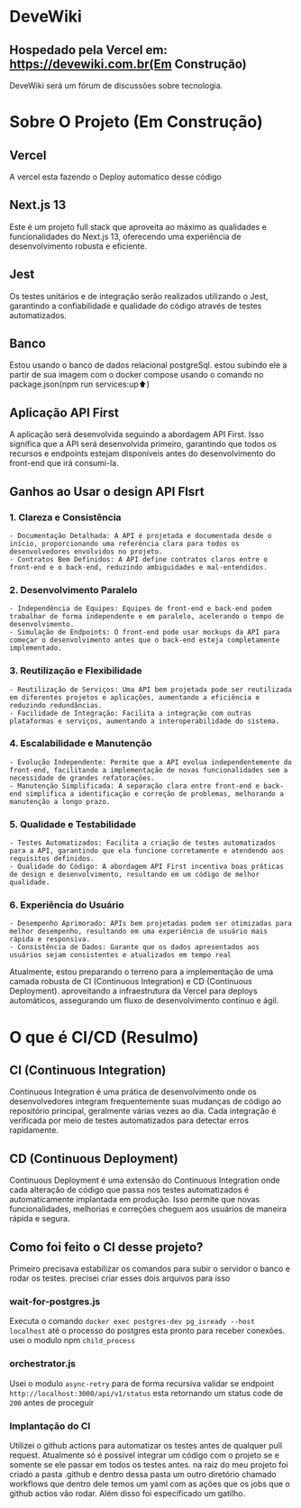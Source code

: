 # DeveWiki
## Hospedado pela Vercel em: https://devewiki.com.br(Em Construção)
DeveWiki será um fórum de discussões sobre tecnologia.
# Sobre O Projeto (Em Construção)
## Vercel
A vercel esta fazendo o Deploy automatico desse código
## Next.js 13
Este é um projeto full stack que aproveita ao máximo as qualidades e funcionalidades do Next.js 13, oferecendo uma experiência de desenvolvimento robusta e eficiente.
## Jest
Os testes unitários e de integração serão realizados utilizando o Jest, garantindo a confiabilidade e qualidade do código através de testes automatizados.
## Banco
Estou usando o banco de dados relacional postgreSql. estou subindo ele a partir de sua imagem com o docker compose usando o comando no package.json(npm run services:up⬆️)
## Aplicação API First
A aplicação será desenvolvida seguindo a abordagem API First. Isso significa que a API será desenvolvida primeiro, garantindo que todos os recursos e endpoints estejam disponíveis antes do desenvolvimento do front-end que irá consumi-la.

## Ganhos ao Usar o design API FIsrt
### 1. Clareza e Consistência
    - Documentação Detalhada: A API é projetada e documentada desde o início, proporcionando uma referência clara para todos os desenvolvedores envolvidos no projeto.
    - Contratos Bem Definidos: A API define contratos claros entre o front-end e o back-end, reduzindo ambiguidades e mal-entendidos.

### 2. Desenvolvimento Paralelo
    - Independência de Equipes: Equipes de front-end e back-end podem trabalhar de forma independente e em paralelo, acelerando o tempo de desenvolvimento.
    - Simulação de Endpoints: O front-end pode usar mockups da API para começar o desenvolvimento antes que o back-end esteja completamente implementado.

### 3. Reutilização e Flexibilidade
    - Reutilização de Serviços: Uma API bem projetada pode ser reutilizada em diferentes projetos e aplicações, aumentando a eficiência e reduzindo redundâncias.
    - Facilidade de Integração: Facilita a integração com outras plataformas e serviços, aumentando a interoperabilidade do sistema.

### 4. Escalabilidade e Manutenção
    - Evolução Independente: Permite que a API evolua independentemente do front-end, facilitando a implementação de novas funcionalidades sem a necessidade de grandes refatorações.
    - Manutenção Simplificada: A separação clara entre front-end e back-end simplifica a identificação e correção de problemas, melhorando a manutenção a longo prazo.

### 5. Qualidade e Testabilidade
    - Testes Automatizados: Facilita a criação de testes automatizados para a API, garantindo que ela funcione corretamente e atendendo aos requisitos definidos.
    - Qualidade do Código: A abordagem API First incentiva boas práticas de design e desenvolvimento, resultando em um código de melhor qualidade.

### 6. Experiência do Usuário
    - Desempenho Aprimorado: APIs bem projetadas podem ser otimizadas para melhor desempenho, resultando em uma experiência de usuário mais rápida e responsiva.
    - Consistência de Dados: Garante que os dados apresentados aos usuários sejam consistentes e atualizados em tempo real
    
Atualmente, estou preparando o terreno para a implementação de uma camada robusta de CI (Continuous Integration) e CD (Continuous Deployment). aproveitando a infraestrutura da Vercel para deploys automáticos, assegurando um fluxo de desenvolvimento contínuo e ágil.

# O que é CI/CD (Resulmo)
## CI (Continuous Integration)
Continuous Integration é uma prática de desenvolvimento onde os desenvolvedores integram frequentemente suas mudanças de código ao repositório principal, geralmente várias vezes ao dia.
Cada integração é verificada por meio de testes automatizados para detectar erros rapidamente.

## CD (Continuous Deployment)
Continuous Deployment é uma extensão do Continuous Integration onde cada alteração de código que passa nos testes automatizados é automaticamente implantada em produção. Isso permite que novas funcionalidades, melhorias e correções cheguem aos usuários de maneira rápida e segura.

## Como foi feito o CI desse projeto?
Primeiro precisava estabilizar os comandos para subir o servidor o banco e rodar os testes. precisei criar esses dois arquivos para isso
### wait-for-postgres.js
Executa o comando `docker exec postgres-dev pg_isready --host localhost` até o processo do postgres esta pronto para receber conexões. usei o modulo npm `child_process`
### orchestrator.js
Usei o modulo `async-retry` para de forma recursiva validar se endpoint `http://localhost:3000/api/v1/status` esta retornando um status code de `200` antes de proceguir
### Implantação do CI
Utilizei o github actions para automatizar os testes antes de qualquer pull request. Atualmente só é possivel integrar um código com o projeto se e somente se ele passar em todos os testes antes.
na raiz do meu projeto foi criado a pasta .github e dentro dessa pasta um outro diretório chamado workflows que dentro dele temos um yaml com as ações que os jobs que o github actios vão rodar. Além disso foi especificado um gatilho. 


